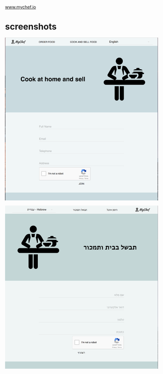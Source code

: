 www.mychef.io

# screenshots

![screenshot](screenshot.png)

![screenshot hebrew interface](screenshot-hebrew.png)